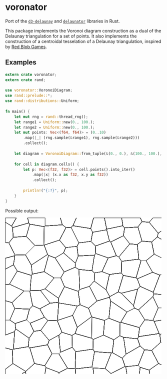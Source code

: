 # voronator
Port of the [`d3-delaunay`](https://github.com/d3/d3-delaunay) and [`delaunator`](https://github.com/mapbox/delaunator) libraries in Rust.

This package implements the Voronoi diagram construction as a dual of the Delaunay triangulation for a set of points. It also implements the construction of a centroidal tesselation of a Delaunay triangulation, inspired by [Red Blob Games](https://www.redblobgames.com/x/2022-voronoi-maps-tutorial/).

## Examples

```rust
extern crate voronator;
extern crate rand;

use voronator::VoronoiDiagram;
use rand::prelude::*;
use rand::distributions::Uniform;

fn main() {
    let mut rng = rand::thread_rng();
    let range1 = Uniform::new(0., 100.);
    let range2 = Uniform::new(0., 100.);
    let mut points: Vec<(f64, f64)> = (0..10)
        .map(|_| (rng.sample(&range1), rng.sample(&range2)))
        .collect();

    let diagram = VoronoiDiagram::from_tuple(&(0., 0.), &(100., 100.), &points).unwrap();
    
    for cell in diagram.cells() {
        let p: Vec<(f32, f32)> = cell.points().into_iter()
            .map(|x| (x.x as f32, x.y as f32))
            .collect();
        
        println!("{:?}", p);
    }
}
```
Possible output:

![Possible output](example.png?raw=true "Possible output")